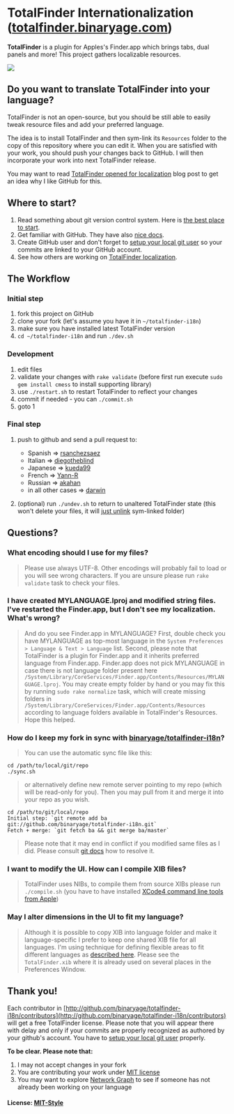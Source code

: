 # TotalFinder Internationalization ([totalfinder.binaryage.com](http://totalfinder.binaryage.com))

**TotalFinder** is a plugin for Apples's Finder.app which brings tabs, dual panels and more! This project gathers localizable resources.

<img src="http://totalfinder.binaryage.com/shared/img/totalfinder-mainshot.png">

## Do you want to translate TotalFinder into your language?

TotalFinder is not an open-source, but you should be still able to easily tweak resource files and add your preferred language.

The idea is to install TotalFinder and then sym-link its `Resources` folder to the copy of this repository where you can edit it.
When you are satisfied with your work, you should push your changes back to GitHub. I will then incorporate your work into next TotalFinder release.

You may want to read [TotalFinder opened for localization](http://blog.binaryage.com/totalfinder-localization/) blog post to get an idea why I like GitHub for this.

## Where to start?

1. Read something about git version control system. Here is [the best place to start](http://git-scm.com/documentation).
2. Get familiar with GitHub. They have also [nice docs](http://help.github.com).
3. Create GitHub user and don't forget to [setup your local git user](http://help.github.com/git-email-settings) so your commits are linked to your GitHub account.
4. See how others are working on [TotalFinder localization](http://github.com/binaryage/totalfinder-i18n/network).

## The Workflow

### Initial step

1. fork this project on GitHub
2. clone your fork (let's assume you have it in `~/totalfinder-i18n`)
3. make sure you have installed latest TotalFinder version
4. `cd ~/totalfinder-i18n` and run `./dev.sh`

### Development

1. edit files
2. validate your changes with `rake validate` (before first run execute `sudo gem install cmess` to install supporting library)
3. use `./restart.sh` to restart TotalFinder to reflect your changes
4. commit if needed - you can `./commit.sh`
5. goto 1

### Final step

1. push to github and send a pull request to:
   * Spanish => [rsanchezsaez](http://github.com/rsanchezsaez)
   * Italian => [diegotheblind](http://github.com/diegotheblind)
   * Japanese => [kueda99](http://github.com/kueda99)
   * French => [Yann-R](http://github.com/Yann-R)
   * Russian => [akahan](http://github.com/akahan)
   * in all other cases => [darwin](http://github.com/darwin) 

2. (optional) run `./undev.sh` to return to unaltered TotalFinder state (this won't delete your files, it will [just unlink](totalfinder-i18n/blob/master/undev.sh) sym-linked folder)

## Questions?

### What encoding should I use for my files?
> Please use always UTF-8. Other encodings will probably fail to load or you will see wrong characters. If you are unsure please run `rake validate` task to check your files.

### I have created MYLANGUAGE.lproj and modified string files.<br>I've restarted the Finder.app, but I don't see my localization. What's wrong?
> And do you see Finder.app in MYLANGUAGE? First, double check you have MYLANGUAGE as top-most language in the `System Preferences > Language & Text > Language` list. Second, please note that TotalFinder is a plugin for Finder.app and it inherits preferred language from Finder.app. Finder.app does not pick MYLANGUAGE in case there is not language folder present here `/System/Library/CoreServices/Finder.app/Contents/Resources/MYLANGUAGE.lproj`. You may create empty folder by hand or you may fix this by running `sudo rake normalize` task, which will create missing folders in `/System/Library/CoreServices/Finder.app/Contents/Resources` according to language folders available in TotalFinder's Resources. Hope this helped.

### How do I keep my fork in sync with [binaryage/totalfinder-i18n](http://github.com/binaryage/totalfinder-i18n)?
> You can use the automatic sync file like this:

    cd /path/to/local/git/repo
    ./sync.sh
    
> or alternatively define new remote server pointing to my repo (which will be read-only for you). Then you may pull from it and merge it into your repo as you wish.

    cd /path/to/git/local/repo
    Initial step: `git remote add ba git://github.com/binaryage/totalfinder-i18n.git`
    Fetch + merge: `git fetch ba && git merge ba/master`

> Please note that it may end in conflict if you modified same files as I did. Please consult [git docs](http://git-scm.com/documentation) how to resolve it.

### I want to modify the UI. How can I compile XIB files?
> TotalFinder uses NIBs, to compile them from source XIBs please run `./compile.sh` (you have to have installed [XCode4 command line tools from Apple](http://developer.apple.com/technologies/tools/xcode.html))

### May I alter dimensions in the UI to fit my language?
> Although it is possible to copy XIB into language folder and make it language-specific I prefer to keep one shared XIB file for all languages. I'm using technique for defining flexible areas to fit different languages as [described here](http://code.google.com/p/google-toolbox-for-mac/wiki/UILocalization). Please see the `TotalFinder.xib` where it is already used on several places in the Preferences Window.

## Thank you!

Each contributor in [http://github.com/binaryage/totalfinder-i18n/contributors](http://github.com/binaryage/totalfinder-i18n/contributors) will get a free TotalFinder license. Please note that you will appear there with delay and only if your commits are properly recognized as authored by your github's account. You have to [setup your local git user](http://help.github.com/git-email-settings) properly.

**To be clear. Please note that:**

1. I may not accept changes in your fork
2. You are contributing your work under [MIT license](totalfinder-i18n/raw/master/license.txt)
3. You may want to explore [Network Graph](http://github.com/binaryage/totalfinder-i18n/network) to see if someone has not already been working on your language

#### License: [MIT-Style](totalfinder-i18n/raw/master/license.txt)